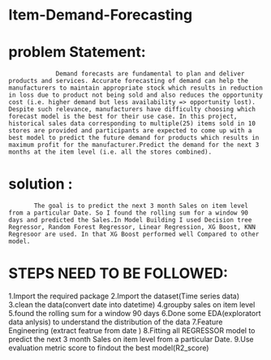 # Item-Demand-Forecasting
# problem Statement:
                 Demand forecasts are fundamental to plan and deliver products and services. Accurate forecasting of demand can help the manufacturers to maintain appropriate stock which results in reduction in loss due to product not being sold and also reduces the opportunity cost (i.e. higher demand but less availability => opportunity lost). Despite such relevance, manufacturers have difficulty choosing which forecast model is the best for their use case. In this project, historical sales data corresponding to multiple(25) items sold in 10 stores are provided and participants are expected to come up with a best model to predict the future demand for products which results in maximum profit for the manufacturer.Predict the demand for the next 3 months at the item level (i.e. all the stores combined).
                 
# solution :
           The goal is to predict the next 3 month Sales on item level from a particular Date. So I found the rolling sum for a window 90 days and predicted the Sales.In Model Building I used Decision tree Regressor, Random Forest Regressor, Linear Regression, XG Boost, KNN Regresoor are used. In that XG Boost performed well Compared to other model.
  
# STEPS NEED TO BE FOLLOWED:

1.Import the required package
2.Import the dataset(Time series data)
3.clean the data(convert date into datetime)
4.groupby sales on item level
5.found the rolling sum for a window 90 days
6.Done some EDA(exploratort data anlysis) to understand the distribution of the data
7.Feature Engineering (extract featrue from date )
8.Fitting all REGRESSOR model to predict the next 3 month Sales on item level from a particular Date.
9.Use evaluation metric score to findout the best model(R2_score)
